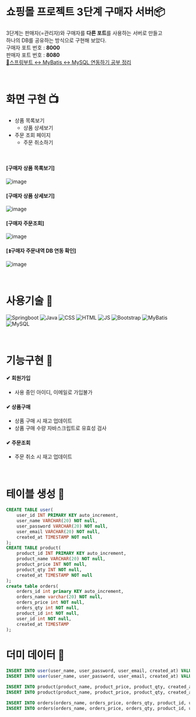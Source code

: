 # 쇼핑몰 프로젝트 3단계 구매자 서버📦
3단계는 판매자(=관리자)와 구매자를 **다른 포트**를 사용하는 서버로 만들고<br/>
하나의 DB를 공유하는 방식으로 구현해 보았다.<br/>
구매자 포트 번호 : **8000**<br/>
판매자 포트 번호 : **8080**<br/>
[🏡스프링부트 ↔ MyBatis ↔ MySQL 연동하기 공부 정리](https://whiteclouds-dev.tistory.com/14)

<br/>

# 화면 구현 📺 

- 상품 목록보기
  - 상품 상세보기
- 주문 조회 페이지
  - 주문 취소하기

<br/>

#### [구매자 상품 목록보기]
![image](https://github.com/JungminK1m/Springboot-Product-Study-V3-Buyer/assets/118741874/7751e1e0-8f0f-4f31-add7-153a8b51a033)
#### [구매자 상품 상세보기]
![image](https://github.com/JungminK1m/Springboot-Product-Study-V3-Buyer/assets/118741874/1ede4f22-0309-4810-a11a-f446edaca9bd)
#### [구매자 주문조회]
![image](https://github.com/JungminK1m/Springboot-Product-Study-V3-Buyer/assets/118741874/838b474b-f669-4399-b0fb-26d923752f58)
#### [⏫구매자 주문내역 DB 연동 확인]
![image](https://github.com/JungminK1m/Springboot-Product-Study-V3-Buyer/assets/118741874/e179ebe8-6356-49bf-be41-e1322530a59f)

<br/>
  
# 사용기술 🧪
![Springboot](https://img.shields.io/badge/-Springboot-6DB33F)
![Java](https://img.shields.io/badge/-Java-F09820)
![CSS](https://img.shields.io/badge/-CSS-1572B6)
![HTML](https://img.shields.io/badge/-HTML-E34F26)
![JS](https://img.shields.io/badge/-JavaScript-F7DF1E)
![Bootstrap](https://img.shields.io/badge/-Bootstrap-7952B3)
![MyBatis](https://img.shields.io/badge/-MyBatis-B10000)
![MySQL](https://img.shields.io/badge/-MySQL-%2300758f)

<br/>

  
# 기능구현 🔧
#### ✔ 회원가입 
- 사용 중인 아이디, 이메일로 가입불가
#### ✔ 상품구매
- 상품 구매 시 재고 업데이트
- 상품 구매 수량 자바스크립트로 유효성 검사
#### ✔ 주문조회
- 주문 취소 시 재고 업데이트

   <br/>

# 테이블 생성 📁
```sql
CREATE TABLE user(
	user_id INT PRIMARY KEY auto_increment,
	user_name VARCHAR(20) NOT null,
	user_password VARCHAR(20) NOT null,
	user_email VARCHAR(20) NOT null,
	created_at TIMESTAMP NOT null
);
CREATE TABLE product(
	product_id INT PRIMARY KEY auto_increment,
	product_name VARCHAR(20) NOT null,
	product_price INT NOT null,
	product_qty INT NOT null,
	created_at TIMESTAMP NOT null
);
create table orders(
    orders_id int primary KEY auto_increment,
    orders_name varchar(20) NOT null,
    orders_price int NOT null,
    orders_qty int NOT null,
    product_id int NOT null,
    user_id int NOT null,
    created_at TIMESTAMP
);
```
# 더미 데이터 📰
```sql
INSERT INTO user(user_name, user_password, user_email, created_at) VALUES ('ssar', '1234', 'ssar@nate.com', NOW());
INSERT INTO user(user_name, user_password, user_email, created_at) VALUES ('kaka', '2345', 'kaka@nate.com', NOW());

INSERT INTO product(product_name, product_price, product_qty, created_at) VALUES('바나나', 3000, 98, NOW());
INSERT INTO product(product_name, product_price, product_qty, created_at) VALUES('딸기', 2000, 100, NOW());

INSERT INTO orders(orders_name, orders_price, orders_qty, product_id, user_id, created_at) VALUES ('바나나', 3000, 2, 1, 1, NOW());
INSERT INTO orders(orders_name, orders_price, orders_qty, product_id, user_id, created_at)  VALUES ('딸기', 2000, 5, 2, 2, NOW());
```

